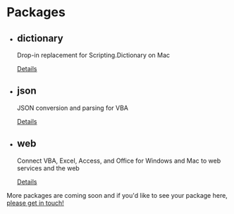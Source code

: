 # Packages

<ul class="packages">
  <li class="package">
    <h2>dictionary</h2>
    <p>
      Drop-in replacement for Scripting.Dictionary on Mac
    </p>
    <div>
      <a href="/packages/dictionary">Details</a>
    </div>
  </li>
  <li class="package">
    <h2>json</h2>
    <p>
      JSON conversion and parsing for VBA
    </p>
    <div>
      <a href="/packages/json">Details</a>
    </div>
  </li>
  <li class="package">
    <h2>web</h2>
    <p>
      Connect VBA, Excel, Access, and Office for Windows and Mac to web services and the web
    </p>
    <div>
      <a href="/packages/web">Details</a>
    </div>
  </li>
</ul>

<p class="message mod-highlight">
  More packages are coming soon and if you'd like to see your package here, <a href="mailto:tim@vba-blocks.com">please get in touch!</a>
</p>

<script type="text/javascript">
  const packages = document.querySelectorAll('.package');

  packages.forEach(function(package) {
    var link = package.querySelector('a');
    var down, up;

    // Guard for selecting text and other non-clicks
    // TODO handle ctrl+click
    package.addEventListener('mousedown', function(e) {
      down = +new Date();
    });
    package.addEventListener('mouseup', function(e) {
      up = +new Date();
      if ((up - down) < 200) {
        link.click();
      }
    })
  });
</script>
